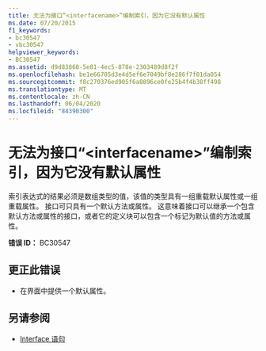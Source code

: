 ```yaml
---
title: 无法为接口“<interfacename>”编制索引，因为它没有默认属性
ms.date: 07/20/2015
f1_keywords:
- bc30547
- vbc30547
helpviewer_keywords:
- BC30547
ms.assetid: d9d83868-5e81-4ec5-878e-2303489d8f2f
ms.openlocfilehash: be1e66705d3e4d5ef6e7049bf8e286f7f01da054
ms.sourcegitcommit: f8c270376ed905f6a8896ce0fe25b4f4b38ff498
ms.translationtype: MT
ms.contentlocale: zh-CN
ms.lasthandoff: 06/04/2020
ms.locfileid: "84390300"
---
```

# <a name="interface-interfacename-cannot-be-indexed-because-it-has-no-default-property"></a>无法为接口“\<interfacename>”编制索引，因为它没有默认属性
索引表达式的结果必须是数组类型的值，该值的类型具有一组重载默认属性或一组重载属性。 接口可只具有一个默认方法或属性。 这意味着接口可以继承一个包含默认方法或属性的接口，或者它的定义块可以包含一个标记为默认值的方法或属性。  
  
 **错误 ID：** BC30547  
  
## <a name="to-correct-this-error"></a>更正此错误  
  
- 在界面中提供一个默认属性。  
  
## <a name="see-also"></a>另请参阅

- [Interface 语句](../language-reference/statements/interface-statement.md)
